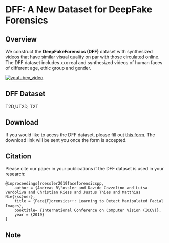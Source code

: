 # DFF: A New Dataset for DeepFake Forensics

## Overview
We construct the __DeepFakeForensics (DFF)__ dataset 
with synthesized videos that have similar visual quality on par with those 
circulated online.
The DFF dataset includes xxx real and synthesized videos of human faces of different age, ethic group and gender.

[![youtubev_video](https://img.youtube.com/vi/x2g48Q2I2ZQ/0.jpg)](https://www.youtube.com/watch?v=x2g48Q2I2ZQ)


## DFF Dataset
T2D,UT2D, T2T
## Download
If you would like to acess the DFF dataset, 
please fill out [this form](https://docs.google.com/forms/d/e/1FAIpQLSdRRR3L5zAv6tQ_CKxmK4W96tAab_pfBu2EKAgQbeDVhmXagg/viewform).
The download link will be sent you once the form is accepted.

## Citation
Please cite our paper in your publications if the DFF dataset is used in your research:
```
@inproceedings{roessler2019faceforensicspp,
	author = {Andreas R\"ossler and Davide Cozzolino and Luisa Verdoliva and Christian Riess and Justus Thies and Matthias Nie{\ss}ner},
	title = {Face{F}orensics++: Learning to Detect Manipulated Facial Images},
	booktitle= {International Conference on Computer Vision (ICCV)},
	year = {2019}
}

```

## Note